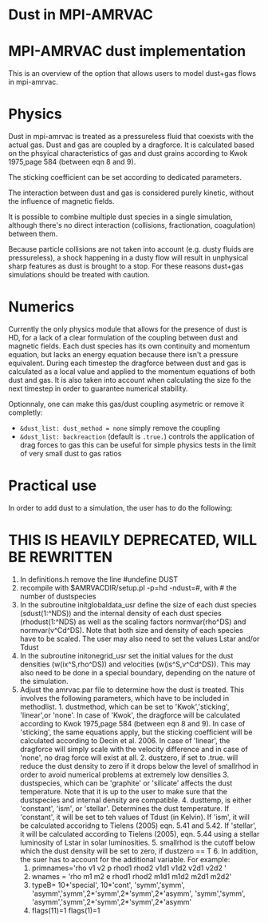 # Dust in MPI-AMRVAC

# MPI-AMRVAC dust implementation

This is an overview of the option that allows users to model dust+gas flows in
mpi-amrvac.

# Physics

Dust in mpi-amrvac is treated as a pressureless fluid that coexists with the
actual gas. Dust and gas are coupled by a dragforce. It is calculated
based on the phsyical characteristics of gas and dust grains according
to Kwok 1975,page 584 (between eqn 8 and 9).

The sticking coefficient can be set according to dedicated parameters.

The interaction between dust and gas is considered purely kinetic,
without the influence of magnetic fields.

It is possible to combine multiple dust species in a single
simulation, although there's no direct interaction (collisions,
fractionation, coagulation) between them.

Because particle collisions are not taken into account (e.g. dusty
fluids are pressureless), a shock happening in a dusty flow will
result in unphysical sharp features as dust is brought to a stop.
For these reasons dust+gas simulations should be treated with caution.

# Numerics

Currently the only physics module that allows for the presence of dust is HD,
for a lack of a clear formulation of the coupling between dust and
magnetic fields. Each dust species has its own continuity and momentum
equation, but lacks an energy equation because there isn't a pressure
equivalent.
During each timestep the dragforce between dust and gas is
calculated as a local value and applied to the momentum equations of both dust
and gas. It is also taken into account when calculating the size fo the next
timestep in order to guarantee numerical stability.

Optionnaly, one can make this gas/dust coupling asymetric or remove it completly:

- ``&dust_list: dust_method = none`` simply remove the coupling
- ``&dust_list: backreaction`` (default is `.true.`) controls the
  application of drag forces to gas this can be useful for simple
  physics tests in the limit of very small dust to gas ratios


# Practical use

In order to add dust to a simulation, the user has to do the following:

# THIS IS HEAVILY DEPRECATED, WILL BE REWRITTEN


  1. In definitions.h remove the line #undefine DUST
  2. recompile with $AMRVACDIR/setup.pl -p=hd -ndust=#, with # the number of dustspecies
  3. In the subroutine initglobaldata_usr define the size of each dust species (sdust(1:^NDS)) and the internal density of each dust species (rhodust(1:^NDS) as well as the scaling factors normvar(rho^DS) and normvar(v^Cd^DS). Note that both size and density of each species have to be scaled. The user may also need to set the values Lstar and/or Tdust
  4. In the subroutine initonegrid_usr set the initial values for the dust densities (w(ix^S,rho^DS)) and velocities (w(is^S,v^Cd^DS)). This may also need to be done in a special boundary, depending on the nature of the simulation.
  5. Adjust the amrvac.par file to determine how the dust is treated. This involves the following parameters, which have to be included in methodlist.
    1. dustmethod, which can be set to 'Kwok','sticking', 'linear',or 'none'. In case of 'Kwok', the dragforce will be calculated according to  Kwok 1975,page 584 (between eqn 8 and 9). In case of 'sticking', the same equations apply, but the sticking coefficient will be calculated according to Decin et al. 2006. In case of 'linear', the dragforce will simply scale with the velocity difference and in case of 'none', no drag force will exist at all.
    2. dustzero, if set to .true. will reduce the dust density to zero if it drops below the level of smallrhod in order to avoid numerical problems at extremely low densities
    3. dustspecies, which can be 'graphite' or 'silicate' affects the dust temperature. Note that it is up to the user to make sure that the dustspecies and internal density are compatible.
    4. dusttemp, is either 'constant', 'ism', or 'stellar'. Determines the dust temperature. If 'constant', it will be set to teh values of Tdust (in Kelvin). If 'ism', it will be calculated accoridng to Tielens (2005) eqn. 5.41 and 5.42. If 'stellar', it will be calculated according to Tielens (2005), eqn. 5.44 using a stellar luminosity of Lstar in solar luminosities.
    5. smallrhod is the cutoff below which the dust density will be set to zero, if dustzero == T
    6. In addition, the suer has to account for the additional variable. For example:
      1. primnames='rho v1 v2 p rhod1 rhod2 v1d1 v1d2  v2d1 v2d2 '
      2. wnames     = 'rho m1 m2 e rhod1 rhod2 m1d1 m1d2 m2d1 m2d2'
      3. typeB=   10*'special',
               10*'cont',
               'symm','symm', 'asymm','symm',2*'symm',2*'symm',2*'asymm',
               'symm','symm', 'asymm','symm',2*'symm',2*'symm',2*'asymm'
      4. flags(11)=1
flags(1)=1
